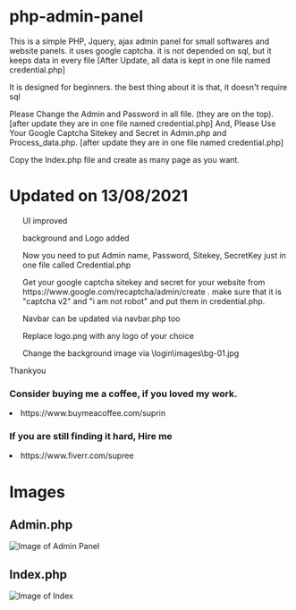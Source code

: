 # php-admin-panel
This is a simple PHP, Jquery, ajax admin panel for small softwares and website panels. it uses google captcha. it is not depended on sql, but it keeps data in every file [After Update, all data is kept in one file named credential.php]

It is designed for beginners. the best thing about it is that, it doesn't require sql

Please Change the Admin and Password in all file. (they are on the top). [after update they are in one file named credential.php]
And, Please Use Your Google Captcha Sitekey and Secret in Admin.php and Process_data.php. [after update they are in one file named credential.php]

Copy the Index.php file and create as many page as you want.

<h1> Updated on 13/08/2021 </h1>
<ul> UI improved </ul>
<ul> background and Logo added </ul>
<ul> Now you need to put Admin name, Password, Sitekey, SecretKey just in one file called Credential.php </ul>
<ul>Get your google captcha sitekey and secret for your website from https://www.google.com/recaptcha/admin/create . make sure that it is "captcha v2" and "i am not robot" and put them in credential.php.</ul> 
<ul> Navbar can be updated via navbar.php too </ul>
<ul> Replace logo.png with any logo of your choice </ul>
<ul> Change the background image via \login\images\bg-01.jpg </ul>
  

Thankyou 

<h3>Consider buying me a coffee, if you loved my work.</h3>
<li>https://www.buymeacoffee.com/suprin

<h3>If you are still finding it hard, Hire me</h3> 
<li>https://www.fiverr.com/supree



<h1> Images </h1>
<bn>
  
<h2> Admin.php </h2>

![Image of Admin Panel](https://suprin.sobdar.com/references/adlogin.JPG)

<h2> Index.php </h2>
  
 ![Image of Index](https://raw.githubusercontent.com/supreen/php-admin-panel/master/login/images/index.JPG)
